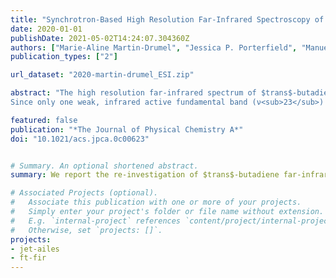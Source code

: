 ```yaml
---
title: "Synchrotron-Based High Resolution Far-Infrared Spectroscopy of trans-Butadiene"
date: 2020-01-01
publishDate: 2021-05-02T14:24:07.304360Z
authors: ["Marie-Aline Martin-Drumel", "Jessica P. Porterfield", "Manuel Goubet", "Pierre Asselin", "Robert Georges", "Pascale Soulard", "Matthew Nava", "P. Bryan Changala", "Brant Billinghurst", "Olivier Pirali", "Michael C. McCarthy", "Joshua H. Baraban"]
publication_types: ["2"]

url_dataset: "2020-martin-drumel_ESI.zip"

abstract: "The high resolution far-infrared spectrum of $trans$-butadiene has been re-investigated by Fourier-transform spectroscopy at two synchrotron radiation facilities, SOLEIL and the Canadian Light Source, at temperatures ranging from 50 to 340 K. Beyond the well-studied bands, two new fundamental bands lying below 1100 cm$^{-1}$, ν<sub>10</sub> and ν<sub>24</sub>, have been assigned using a combination of cross-correlation (ASAP software) and Loomis-Wood type (LWWa software) diagrams. While the ν<sub>24</sub> analysis was rather straightforward, ν<sub>10</sub> exhibits obvious signs of a strong perturbation, presumably owing to interaction with the dark $v$<sub>9</sub>+$v$<sub>12</sub> state. Effective rotational constants have been derived for both the $v_{10}=1$ and $v_{24}=1$ states. 
Since only one weak, infrared active fundamental band (ν<sub>23</sub>) of $trans$-butadiene remains to be observed at high resolution in the far-infrared, searches for the elusive $gauche$ conformer can now be undertaken with considerably greater confidence in the dense ro-vibrational spectrum of the $trans$ form. "

featured: false
publication: "*The Journal of Physical Chemistry A*"
doi: "10.1021/acs.jpca.0c00623"


# Summary. An optional shortened abstract.
summary: We report the re-investigation of $trans$-butadiene far-infrared spectrum, at temperatures ranging from 50 to 340 K.

# Associated Projects (optional).
#   Associate this publication with one or more of your projects.
#   Simply enter your project's folder or file name without extension.
#   E.g. `internal-project` references `content/project/internal-project/index.md`.
#   Otherwise, set `projects: []`.
projects:
- jet-ailes
- ft-fir
---
```


